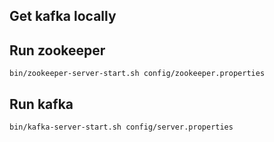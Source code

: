 ## Get kafka locally

## Run zookeeper
`bin/zookeeper-server-start.sh config/zookeeper.properties`

## Run kafka
`bin/kafka-server-start.sh config/server.properties`
